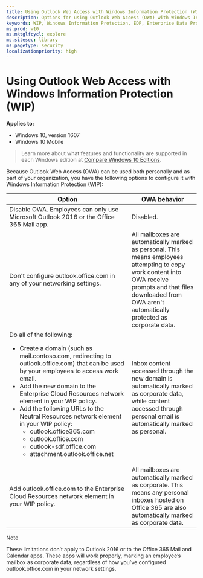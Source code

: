 ```yaml
---
title: Using Outlook Web Access with Windows Information Protection (WIP) (Windows 10)
description: Options for using Outlook Web Access (OWA) with Windows Information Protection (WIP).
keywords: WIP, Windows Information Protection, EDP, Enterprise Data Protection, WIP and OWA configuration
ms.prod: w10
ms.mktglfcycl: explore
ms.sitesec: library
ms.pagetype: security
localizationpriority: high
---
```


# Using Outlook Web Access with Windows Information Protection (WIP)
**Applies to:**

-   Windows 10, version 1607
-   Windows 10 Mobile

>Learn more about what features and functionality are supported in each Windows edition at [Compare Windows 10 Editions](https://www.microsoft.com/en-us/WindowsForBusiness/Compare).

Because Outlook Web Access (OWA) can be used both personally and as part of your organization, you have the following options to configure it with Windows Information Protection (WIP):

|Option |OWA behavior |
|-------|-------------|
|Disable OWA. Employees can only use Microsoft Outlook 2016 or the Office 365 Mail app. | Disabled. |
|Don't configure outlook.office.com in any of your networking settings. |All mailboxes are automatically marked as personal. This means employees attempting to copy work content into OWA receive prompts and that files downloaded from OWA aren't automatically protected as corporate data. |
|Do all of the following:<ul><li>Create a domain (such as mail.contoso.com, redirecting to outlook.office.com) that can be used by your employees to access work email.</li><li>Add the new domain to the Enterprise Cloud Resources network element in your WIP policy.</li><li>Add the following URLs to the Neutral Resources network element in your WIP policy:<ul><li>outlook.office365.com</li><li>outlook.office.com</li><li>outlook-sdf.office.com</li><li>attachment.outlook.office.net</li></ul></li></ul> |Inbox content accessed through the new domain is automatically marked as corporate data, while content accessed through personal email is automatically marked as personal. |
|Add outlook.office.com to the Enterprise Cloud Resources network element in your WIP policy. |All mailboxes are automatically marked as corporate. This means any personal inboxes hosted on Office 365 are also automatically marked as corporate data. |

>[!NOTE]
>These limitations don’t apply to Outlook 2016 or to the Office 365 Mail and Calendar apps. These apps will work properly, marking an employee’s mailbox as corporate data, regardless of how you’ve configured outlook.office.com in your network settings. 





